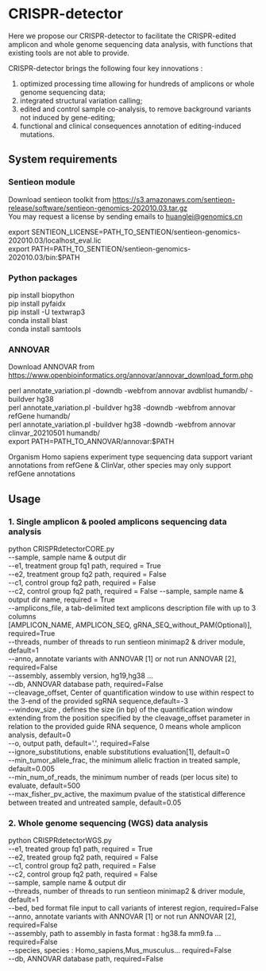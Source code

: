 # CRISPR-detector
Here we propose our CRISPR-detector to facilitate the CRISPR-edited amplicon and whole genome sequencing data analysis, with functions that existing tools are not able to provide.   

CRISPR-detector brings the following four key innovations :  
1) optimized processing time allowing for hundreds of amplicons or whole genome sequencing data;   
2) integrated structural variation calling;   
3) edited and control sample co-analysis, to remove background variants not induced by gene-editing;    
4) functional and clinical consequences annotation of editing-induced mutations.  

## System requirements
### Sentieon module
Download sentieon toolkit from
https://s3.amazonaws.com/sentieon-release/software/sentieon-genomics-202010.03.tar.gz  
You may request a license by sending emails to huanglei@genomics.cn

export SENTIEON_LICENSE=PATH_TO_SENTIEON/sentieon-genomics-202010.03/localhost_eval.lic  
export PATH=PATH_TO_SENTIEON/sentieon-genomics-202010.03/bin:$PATH

### Python packages
pip install biopython  
pip install pyfaidx  
pip install -U textwrap3  
conda install blast  
conda install samtools  

### ANNOVAR
Download ANNOVAR from
https://www.openbioinformatics.org/annovar/annovar_download_form.php  
  
perl annotate_variation.pl -downdb -webfrom annovar avdblist humandb/ -buildver hg38  
perl annotate_variation.pl -buildver hg38  -downdb -webfrom annovar refGene humandb/  
perl annotate_variation.pl -buildver hg38  -downdb -webfrom annovar clinvar_20210501 humandb/  
export PATH=PATH_TO_ANNOVAR/annovar:$PATH  
  
Organism Homo sapiens experiment type sequencing data support variant annotations from refGene & ClinVar, other species may only support refGene annotations

## Usage
### 1. Single amplicon & pooled amplicons sequencing data analysis
python CRISPRdetectorCORE.py  
--sample, sample name & output dir  
--e1, treatment group fq1 path, required = True  
--e2, treatment group fq2 path, required = False  
--c1, control group fq2 path, required = False  
--c2, control group fq2 path, required = False
--sample, sample name & output dir name, required = True  
--amplicons_file, a tab-delimited text amplicons description file with up to 3 columns   
  [AMPLICON_NAME, AMPLICON_SEQ, gRNA_SEQ_without_PAM(Optional)], required=True  
--threads, number of threads to run sentieon minimap2 & driver module, default=1   
--anno, annotate variants with ANNOVAR [1] or not run ANNOVAR [2], required=False  
--assembly, assembly version, hg19,hg38 ...  
--db, ANNOVAR database path, required=False    
--cleavage_offset, Center of quantification window to use within respect to the 3-end of the provided sgRNA sequence,default=-3  
--window_size , defines the size (in bp) of the quantification window extending from the position specified by the cleavage_offset parameter in relation to the provided guide RNA sequence, 0 means whole amplicon analysis, default=0  
--o, output path, default='.', required=False  
--ignore_substitutions, enable substitutions evaluation[1], default=0  
--min_tumor_allele_frac, the minimum allelic fraction in treated sample, default=0.005  
--min_num_of_reads, the minimum number of reads (per locus site) to evaluate, default=500  
--max_fisher_pv_active, the maximum pvalue of the statistical difference between treated and untreated sample, default=0.05  

### 2. Whole genome sequencing (WGS) data analysis
python CRISPRdetectorWGS.py   
--e1, treated group fq1 path, required = True  
--e2, treated group fq2 path, required = False  
--c1, control group fq2 path, required = False  
--c2, control group fq2 path, required = False  
--sample, sample name & output dir  
--threads, number of threads to run sentieon minimap2 & driver module, default=1   
--bed, bed format file input to call variants of interest region, required=False   
--anno, annotate variants with ANNOVAR [1] or not run ANNOVAR [2], required=False  
--assembly, path to assembly in fasta format : hg38.fa mm9.fa ... required=False  
--species, species : Homo_sapiens,Mus_musculus... required=False  
--db, ANNOVAR database path, required=False  
